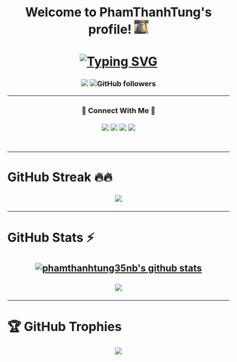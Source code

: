 <h1 align="center">
  Welcome to PhamThanhTung's profile!
  <img src="https://raw.githubusercontent.com/phamthanhtung35NB/phamthanhtung35NB/refs/heads/main/images/hello.webp" width="32">
</h1>
<h1 align="center">
  <a href="https://git.io/typing-svg"><img src="https://readme-typing-svg.herokuapp.com?font=Fira+Code&weight=500&duration=1500&pause=500&center=true&vCenter=true&multiline=true&width=435&height=120&lines=%F0%9F%91%8B+Hello+%F0%9F%91%8B;My+name+is+Ph%E1%BA%A1m+Thanh+T%C3%B9ng;I+am+21+years+old;I'm+studying+at+UET+-+VNU" alt="Typing SVG" /></a>
</h1>

<h3 align="center">

[![](https://komarev.com/ghpvc/?username=phamthanhtung35nb&color=green&style=flat-square&label=PROFILE+VIEWS)](https://github.com/phamthanhtung35NB)
<img alt="GitHub followers" src="https://img.shields.io/github/followers/phamthanhtung35nb">
</h3>

---

<h3 align="center">
👀 Connect With Me 👀



<br />


<a href="https://www.facebook.com/phamthanhtung35nb/" target="blank"><img align="center" src="https://img.shields.io/badge/-Pham%20Thanh%20Tung-4267b2?logo=facebook&logoColor=white" /></a>
<a href="https://www.linkedin.com/in/phamthanhtung35nb/" target="blank"><img align="center" src="https://img.shields.io/badge/-Pham%20Thanh%20Tung-0077B5?logo=linkedin&logoColor=white" /></a>
<a href="https://discord.com/#7595" target="blank"><img align="center" src="https://img.shields.io/badge/-phamthanhtung35nb-436EEE?logo=discord&logoColor=white" /></a>
<a href="https://www.hackerrank.com/profile/phamthanhtung35n" target="blank"><img align="center" src="https://img.shields.io/badge/-Pham%20Thanh%20Tung-006400?logo=hackerrank&logoColor=white" /></a>
</h3>
<br />

------ ------

<h1 align="left">
GitHub Streak 🔥🔥
</h1>
<h3 align="center">
  <a href="https://github.com/phamthanhtung35nb?tab=repositories">
    <img src="https://github-readme-streak-stats.herokuapp.com/?user=phamthanhtung35nb&theme=chartreuse-dark" />
  </a>
</h3>

---

<h1 align="left">
GitHub Stats ⚡
</h1>
<h2 align="center">
  <a href="https://github.com/phamthanhtung35nb?tab=repositories">
    <img src="https://github-readme-stats.vercel.app/api?username=phamthanhtung35nb&show_icons=true&include_all_commits=true&count_private=true&theme=chartreuse-dark" alt="phamthanhtung35nb's github stats" />
  </a>
</h2>

<h3 align="center">
  <a href="https://github.com/phamthanhtung35nb?tab=repositories">
    <img src="https://github-readme-stats.vercel.app/api/top-langs/?username=phamthanhtung35nb&langs_count=10&layout=compact&theme=chartreuse-dark" />
  </a>
</h3>

---

<h1 align="left">
🏆 GitHub Trophies
</h1>
<p align="center">
  <img src="https://github-profile-trophy.vercel.app/?username=phamthanhtung35nb&theme=chartreuse-dark&row=1&column=6" />
</p>


<br />

